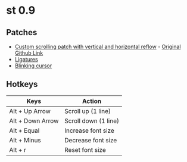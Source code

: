 # st 0.9
## Patches
* [Custom scrolling patch with vertical and horizontal reflow](https://www.reddit.com/r/unixporn/comments/qtzdnw/st_patch_for_vertical_and_horizontal_reflow_with/) - [Original Github Link](https://github.com/BeyondMagic/flarity/blob/master/.patches/columns-rows-reflow-st-unpatched-new.patch)
* [Ligatures](https://st.suckless.org/patches/ligatures/)
* [Blinking cursor](https://st.suckless.org/patches/blinking_cursor/)

## Hotkeys
| Keys | Action |
| --- | --- |
| Alt + Up Arrow | Scroll up (1 line) |
| Alt + Down Arrow | Scroll down (1 line) |
| Alt + Equal | Increase font size |
| Alt + Minus | Decrease font size |
| Alt + r | Reset font size |
